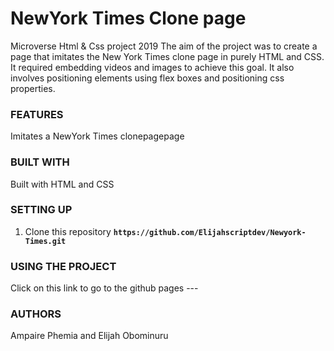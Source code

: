 
# NewYork Times Clone page
Microverse Html &amp; Css project 2019
The aim of the project was to create a page that imitates the New York Times clone page in purely HTML and CSS. It required embedding videos and images to achieve this goal. It also involves positioning elements using flex boxes and positioning css properties.

### FEATURES
Imitates a NewYork Times clonepagepage

### BUILT WITH
Built with HTML and CSS

### SETTING UP
1. Clone this repository
    **```https://github.com/Elijahscriptdev/Newyork-Times.git```**

### USING THE PROJECT
Click on this link to go to the github pages ---

### AUTHORS
Ampaire Phemia and Elijah Obominuru
